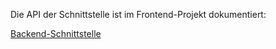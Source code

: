 Die API der Schnittstelle ist im Frontend-Projekt dokumentiert:

 [Backend-Schnittstelle](../../feedbacktool-levelup-frontend/doc/Backend-Schnittstelle) 